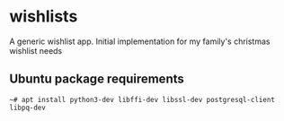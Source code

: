 # wishlists
A generic wishlist app.  Initial implementation for my family's christmas wishlist needs

## Ubuntu package requirements
```
~# apt install python3-dev libffi-dev libssl-dev postgresql-client libpq-dev
```
